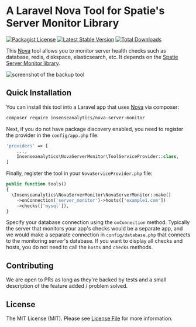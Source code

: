 # A Laravel Nova Tool for Spatie's Server Monitor Library

[![Packagist License](https://poser.pugx.org/insenseanalytics/nova-server-monitor/license.png)](http://choosealicense.com/licenses/mit/)
[![Latest Stable Version](https://poser.pugx.org/insenseanalytics/nova-server-monitor/version.png)](https://packagist.org/packages/insenseanalytics/nova-server-monitor)
[![Total Downloads](https://poser.pugx.org/insenseanalytics/nova-server-monitor/d/total.png)](https://packagist.org/packages/insenseanalytics/nova-server-monitor)

This [Nova](https://nova.laravel.com) tool allows you to monitor server health checks such as database, redis, diskspace, elasticsearch, etc. It depends on the [Spatie Server Monitor library](https://github.com/spatie/laravel-server-monitor).

<img alt="screenshot of the backup tool" src="https://s3.ap-south-1.amazonaws.com/insense-assets/nova-server-monitor.png" />

## Quick Installation
You can install this tool into a Laravel app that uses [Nova](https://nova.laravel.com) via composer:

```bash
composer require insenseanalytics/nova-server-monitor
```

Next, if you do not have package discovery enabled, you need to register the provider in the `config/app.php` file:
```php
'providers' => [
    ...,
    Insenseanalytics\NovaServerMonitor\ToolServiceProvider::class,
]
```

Finally, register the tool in your `NovaServiceProvider.php` file:
```php
public function tools()
{
  \Insenseanalytics\NovaServerMonitor\NovaServerMonitor::make()
    ->onConnection('server_monitor')->hosts(['example1.com'])
    ->checks(['mysql']),
}
```

Specify your database connection using the `onConnection` method. Typically the server that monitors your app's checks would be a separate app, and we would make a separate connection in `config/database.php` that connects to the monitoring server's database. If you want to display all checks and hosts, you do not need to call the `hosts` and `checks` methods.

## Contributing
We are open to PRs as long as they're backed by tests and a small description of the feature added / problem solved.

## License

The MIT License (MIT). Please see [License File](LICENSE.txt) for more information.
